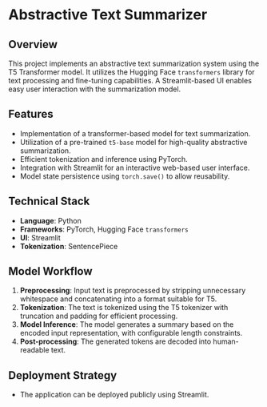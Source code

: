 # Abstractive Text Summarizer

## Overview
This project implements an abstractive text summarization system using the T5 Transformer model. It utilizes the Hugging Face `transformers` library for text processing and fine-tuning capabilities. A Streamlit-based UI enables easy user interaction with the summarization model.

## Features
- Implementation of a transformer-based model for text summarization.
- Utilization of a pre-trained `t5-base` model for high-quality abstractive summarization.
- Efficient tokenization and inference using PyTorch.
- Integration with Streamlit for an interactive web-based user interface.
- Model state persistence using `torch.save()` to allow reusability.

## Technical Stack
- **Language**: Python
- **Frameworks**: PyTorch, Hugging Face `transformers`
- **UI**: Streamlit
- **Tokenization**: SentencePiece

## Model Workflow
1. **Preprocessing**: Input text is preprocessed by stripping unnecessary whitespace and concatenating into a format suitable for T5.
2. **Tokenization**: The text is tokenized using the T5 tokenizer with truncation and padding for efficient processing.
3. **Model Inference**: The model generates a summary based on the encoded input representation, with configurable length constraints.
4. **Post-processing**: The generated tokens are decoded into human-readable text.

## Deployment Strategy
- The application can be deployed publicly using Streamlit.
